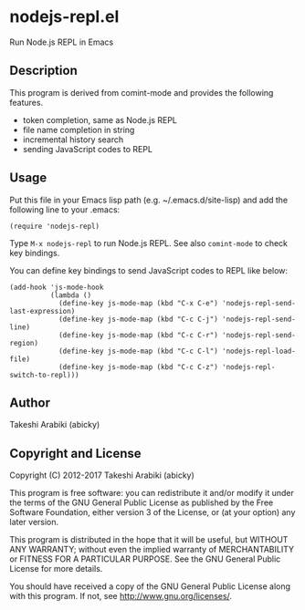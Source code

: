nodejs-repl.el
===================================

Run Node.js REPL in Emacs

Description
-----------

This program is derived from comint-mode and provides the following features.

  * token completion, same as Node.js REPL
  * file name completion in string
  * incremental history search
  * sending JavaScript codes to REPL

Usage
-----

Put this file in your Emacs lisp path (e.g. ~/.emacs.d/site-lisp)
and add the following line to your .emacs:

    (require 'nodejs-repl)

Type `M-x nodejs-repl` to run Node.js REPL.
See also `comint-mode` to check key bindings.

You can define key bindings to send JavaScript codes to REPL like below:

    (add-hook 'js-mode-hook
              (lambda ()
                (define-key js-mode-map (kbd "C-x C-e") 'nodejs-repl-send-last-expression)
                (define-key js-mode-map (kbd "C-c C-j") 'nodejs-repl-send-line)
                (define-key js-mode-map (kbd "C-c C-r") 'nodejs-repl-send-region)
                (define-key js-mode-map (kbd "C-c C-l") 'nodejs-repl-load-file)
                (define-key js-mode-map (kbd "C-c C-z") 'nodejs-repl-switch-to-repl)))


Author
------

Takeshi Arabiki (abicky)


Copyright and License
---------------------

Copyright (C) 2012-2017  Takeshi Arabiki (abicky)

This program is free software: you can redistribute it and/or modify
it under the terms of the GNU General Public License as published by
the Free Software Foundation, either version 3 of the License, or
(at your option) any later version.

This program is distributed in the hope that it will be useful,
but WITHOUT ANY WARRANTY; without even the implied warranty of
MERCHANTABILITY or FITNESS FOR A PARTICULAR PURPOSE.  See the
GNU General Public License for more details.

You should have received a copy of the GNU General Public License
along with this program.  If not, see <http://www.gnu.org/licenses/>.
